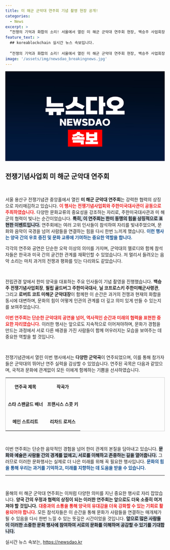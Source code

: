 ```yaml
---
title: 미 해군 군악대 연주회 기념 촬영 현장 공개!
categories:
  - News
excerpt: >
  “전쟁의 기억과 화합의 소리! 서울에서 열린 미 해군 군악대 연주회 현장, 백승주 사업회장과 외교 관계자들이 함께한 뜻깊은 순간을 놓치지 마세요!”
feature_text: >
  ## koreablockchain 실시간 뉴스 속보입니다.

  “전쟁의 기억과 화합의 소리! 서울에서 열린 미 해군 군악대 연주회 현장, 백승주 사업회장과 외교 관계자들이 함께한 뜻깊은 순간을 놓치지 마세요!”
image: '/assets/img/newsdao_breakingnews.jpg'
---
```


<p><img src="/assets/img/newsdao_breakingnews.jpg" alt="koreablockchain 속보" /></p>

<h2 data-ke-size="size26">전쟁기념사업회 미 해군 군악대 연주회</h2>

<p data-ke-size="size16">&nbsp;</p>

<p>서울 용산구 전쟁기념관 중앙홀에서 열린 <strong>미 해군 군악대 연주회</strong>는 강력한 협력의 상징으로 자리매김하고 있습니다. <b><span style="color: #ee2323;">이 행사는 전쟁기념사업회와 주한미국대사관이 공동으로 주최하였습니다.</span></b> 다양한 문화교류의 중요성을 강조하는 자리로, 주한미국대사관과 미 해군의 협력이 빛나는 순간이었습니다. <b><span style="background-color: #21538527;">특히, 이 연주회는 한미 동맹의 힘을 상징적으로 표현한 이벤트입니다.</span></b> 연주회에는 여러 고위 인사들이 참석하여 자리를 빛내주었으며, 문화와 음악이 국경을 넘어 사람들을 연결하는 힘을 다시 한번 느끼게 했습니다. <b><span style="color: #1a5490;">이런 행사는 양국 간의 우호 증진 및 문화 교류에 기여하는 중요한 역할을 합니다.</span></b> </p>

<p>각각의 연주와 공연은 단순한 오락 이상의 의미를 가지며, 군악대의 멜로디와 함께 참석자들은 한국과 미국 간의 굳건한 관계를 재확인할 수 있었습니다. 저 멀리서 들려오는 음악 소리는 마치 과거의 전쟁과 평화를 잇는 다리와도 같았습니다. </p>

<p data-ke-size="size16">&nbsp;</p>

<p>전립관경 앞에서 한미 양국을 대표하는 주요 인사들이 기념 촬영을 진행했습니다. <strong>백승주 전쟁기념사업회장</strong>, <strong>필립 골드버그 주한미국대사</strong>, <strong>닐 코프로스키 주한미해군사령관</strong>, 그리고 <strong>로버트 코트 미해군 군악대장</strong>이 함께한 이 순간은 과거의 전쟁과 현재의 화합을 동시에 대변하며, 문화의 힘이 어떻게 인관의 관계를 더 깊고 의미 있게 만들 수 있는지를 보여주었습니다. </p>

<p><b><span style="color: #ee2323;">이번 연주회는 단순한 군악대의 공연을 넘어, 역사적인 순간과 미래의 협력을 표현한 중요한 자리였습니다.</span></b> 이러한 행사는 앞으로도 지속적으로 이어져야하며, 문화가 경험을 만드는 과정에서 서로 다른 배경을 가진 사람들이 함께 어우러지는 모습을 보여주는 데 중요한 역할을 할 것입니다. </p>

<p data-ke-size="size16">&nbsp;</p>

<p>전쟁기념관에서 열린 이번 행사에서는 <strong>다양한 군악곡</strong>이 연주되었으며, 이를 통해 참가자들은 군악대의 뛰어난 연주 실력을 감상할 수 있었습니다. 연주된 곡목은 다음과 같았으며, 국적과 문화에 관계없이 모든 이에게 함께하는 기쁨을 선사하였습니다.</p>

<table style="width: 100%; border: 1px solid #ccc;">
    <tr>
        <td style="text-align: center; height: 50px;"><b>연주곡 제목</b></td>
        <td style="text-align: center; height: 50px;"><b>작곡가</b></td>
    </tr>
    <tr>
        <td style="text-align: center; height: 50px;"><b>스타 스팬글드 배너</b></td>
        <td style="text-align: center; height: 50px;"><b>프랜시스 스콧 키</b></td>
    </tr>
    <tr>
        <td style="text-align: center; height: 50px;"><b>메인 스트리트</b></td>
        <td style="text-align: center; height: 50px;"><b>리차드 로저스</b></td>
    </tr>
</table>

<p data-ke-size="size16">&nbsp;</p>

<p>이번 연주회는 단순한 음악적인 경험을 넘어 한미 관계의 본질을 담아내고 있습니다. <b><span style="background-color: #21538527;">문화와 예술은 사람들 간의 경계를 없애고, 서로를 이해하고 존중하는 길을 열어줍니다.</span></b> 그러므로 이러한 문화행사는 실제로 더 나은 미래를 위해 꼭 필요한 행사입니다. <b><span style="color: #1a5490;">문화의 힘을 통해 우리는 과거를 기억하고, 미래를 지향하는 데 도움을 받을 수 있습니다.</span></b></p>

<hr/>

<p data-ke-size="size16">&nbsp;</p>

<p>올해의 미 해군 군악대 연주회는 이처럼 다양한 의미를 지닌 중요한 행사로 자리 잡았습니다. <strong>양국 간의 우정과 협력의 상징이 되는 이러한 연주회는 앞으로도 더욱 소중히 여겨져야 할 것입니다.</strong> <b><span style="color: #ee2323;">대중과의 소통을 통해 양국의 유대감을 더욱 강화할 수 있는 기회로 활용되어야 합니다.</span></b> 모든 참석자들은 이 순간을 통해 문화가 사람들을 연결하는 매개체가 될 수 있음을 다시 한번 느낄 수 있는 뜻깊은 시간이었을 것입니다. <b><span style="background-color: #21538527;">앞으로 많은 사람들이 이러한 소중한 문화 행사에 참여하여 서로의 문화를 이해하며 공감할 수 있기를 기대합니다.</span></b></p>
실시간 뉴스 속보는, <a href="https://newsdao.kr" rel="dofollow">https://newsdao.kr</a>


